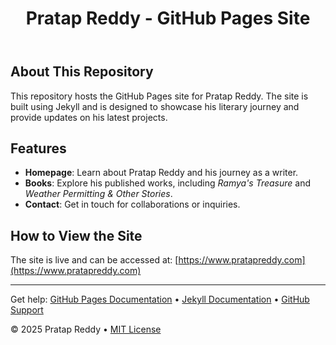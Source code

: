 <header>

# Pratap Reddy - GitHub Pages Site

</header>

## About This Repository

This repository hosts the GitHub Pages site for Pratap Reddy. The site is built using Jekyll and is designed to showcase his literary journey and provide updates on his latest projects.

## Features

- **Homepage**: Learn about Pratap Reddy and his journey as a writer.
- **Books**: Explore his published works, including _Ramya's Treasure_ and _Weather Permitting & Other Stories_.
- **Contact**: Get in touch for collaborations or inquiries.

## How to View the Site

The site is live and can be accessed at: [https://www.pratapreddy.com](https://www.pratapreddy.com)


<footer>

---

Get help: [GitHub Pages Documentation](https://docs.github.com/en/pages) &bull; [Jekyll Documentation](https://jekyllrb.com/docs/) &bull; [GitHub Support](https://support.github.com/)

&copy; 2025 Pratap Reddy &bull; [MIT License](https://opensource.org/licenses/MIT)

</footer>
